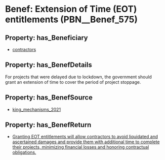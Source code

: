 # Benef: __Extension of Time (EOT) entitlements__ (PBN__Benef_575)

## Property: has_Beneficiary

* [contractors](../Stakeholder/PBN__Stakeholder_179)

## Property: has_BenefDetails

For projects that were delayed due to lockdown, the government should grant an extension of time to cover the period of project stoppage.

## Property: has_BenefSource

* [king_mechanisms_2021](../Article/PBN__Article_115)

## Property: has_BenefReturn

* [Granting EOT entitlements will allow contractors to avoid liquidated and ascertained damages and provide them with additional time to complete their projects, minimizing financial losses and honoring contractual obligations.](../BenefReturn/PBN__BenefReturn_628)


